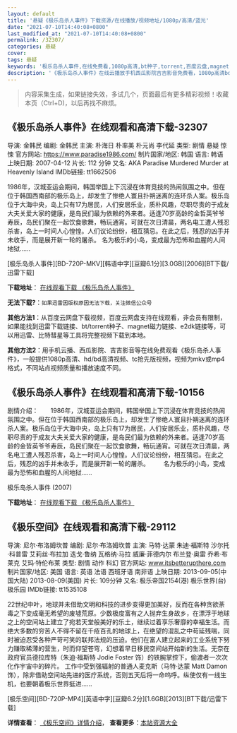 ```yaml
---
layout: default
title: '悬疑《极乐岛杀人事件》下载资源/在线播放/视频地址/1080p/高清/蓝光'
date: "2021-07-10T14:40:08+0800"
last_modified_at: "2021-07-10T14:40:08+0800"
permalink: /32307/
categories: 悬疑
cover:
tags: 悬疑
keywords: '极乐岛杀人事件,在线免费看,1080p高清,bt种子,torrent,百度云盘,magnet,磁力链,迅雷下载资源'
description: '《极乐岛杀人事件》在线云播放手机西瓜影院吉吉影音免费看，1080p高清bd/hd未删减完整版和tc抢先枪版，mkv/mp4格式，附带bt/torrent种子、magnet/磁力链、百度云盘、网盘资源迅雷下载链接'
---
```


>内容采集生成，如果链接失效，多试几个，页面最后有更多精彩视频！收藏本页（Ctrl+D)，以后再找不麻烦。


## 《极乐岛杀人事件》在线观看和高清下载-32307

导演: 金韩民 编剧: 金韩民 主演: 朴海日 朴率美 朴元尚 李代延 类型: 剧情 悬疑 惊悚 官方网站: https://www.paradise1986.com/ 制片国家/地区: 韩国 语言: 韩语 上映日期: 2007-04-12 片长: 112 分钟 又名: AKA Paradise Murdered Murder at Heavenly Island IMDb链接: tt1662506

1986年，汉城亚运会期间，韩国举国上下沉浸在体育竞技的热闹氛围之中。但在位于韩国西南部的极乐岛上，却发生了惨绝人寰且扑朔迷离的连环杀人案。极乐岛位于大海中央，岛上只有17为居民，人们安居乐业，质朴风趣，尽职尽责的于成友大夫关爱大家的健康，是岛民们最为依赖的外来者。适逢70岁高龄的金哲英爷爷寿辰，岛民们聚在一起饮食歌舞，畅玩通宵。可就在次日清晨，两名电工遭人残忍杀害，岛上一时间人心惶惶。人们议论纷纷，相互猜忌。在此之后，残忍的凶手并未收手，而是展开新一轮的屠杀。 名为极乐的小岛，变成最为恐怖和血腥的人间地狱……


[极乐岛杀人事件][BD-720P-MKV][韩语中字][豆瓣6.1分][3.0GB][2006][BT下载/迅雷下载]

**下载地址**： [在线观看下载 《极乐岛杀人事件》](https://www.btdx8.com/torrent/aka_paradise_murdered_2007.html) 


**无法下载?**：`如果迅雷因版权原因无法下载，关注微信公众号 `

**其他方法1**：从百度云网盘下载视频，百度云网盘支持在线观看，非会员有限制，如果能找到迅雷下载链接、bt/torrent种子、magnet磁力链接、e2dk链接等，可以用迅雷、比特彗星等工具将完整视频下载到本地。

**其他方法2**：用手机云播、西瓜影院、吉吉影音等在线免费观看《极乐岛杀人事件》，一般提供1080p高清、hd/bd高清视频、tc抢先版视频，视频为mkv或mp4格式，不同站点视频质量和播放速度不同。


## 《极乐岛杀人事件》在线观看和高清下载-10156

剧情介绍：　　1986年，汉城亚运会期间，韩国举国上下沉浸在体育竞技的热闹氛围之中。但在位于韩国西南部的极乐岛上，却发生了惨绝人寰且扑朔迷离的连环杀人案。极乐岛位于大海中央，岛上只有17为居民，人们安居乐业，质朴风趣，尽职尽责的于成友大夫关爱大家的健康，是岛民们最为依赖的外来者。适逢70岁高龄的金哲英爷爷寿辰，岛民们聚在一起饮食歌舞，畅玩通宵。可就在次日清晨，两名电工遭人残忍杀害，岛上一时间人心惶惶。人们议论纷纷，相互猜忌。在此之后，残忍的凶手并未收手，而是展开新一轮的屠杀。 　　名为极乐的小岛，变成最为恐怖和血腥的人间地狱……


极乐岛杀人事件 (2007)

**下载地址**： [在线观看下载 《极乐岛杀人事件》](https://www.btbtdy.me/btdy/dy8562.html) 


## 《极乐空间》在线观看和高清下载-29112

导演: 尼尔·布洛姆坎普 编剧: 尼尔·布洛姆坎普 主演: 马特·达蒙 朱迪·福斯特 沙尔托·科普雷 艾莉丝·布拉加 迭戈·鲁纳 瓦格纳·马拉 威廉·菲德内尔 布兰登·奥雷 乔希·布莱克 艾玛·特伦布莱 类型: 剧情 动作 科幻 官方网站: www.itsbetterupthere.com 制片国家/地区: 美国 语言: 英语 法语 西班牙语 南非语 上映日期: 2013-09-05(中国大陆) 2013-08-09(美国) 片长: 109分钟 又名: 极乐帝国2154(港) 极乐世界(台) 极乐园 IMDb链接: tt1535108

22世纪中叶，地球并未借助文明和科技的进步变得更加美好，反而在各种贪欲荼毒之下变成毫无希望的废墟荒原。少数极度富有之人抛弃生身故乡，在漂浮于地球之上的空间站上建立了宛若天堂般美好的乐土，继续过着享乐奢靡的幸福生活。而绝大多数的穷苦人不得不留在千疮百孔的地球上，在绝望的混乱之中苟延残喘，同时被迫忍受各种严苛可笑的联邦法规的压迫。他们在富人建立起来的工业系统下努力赚取稀薄的营生，时而仰望苍穹，幻想着早日移民空间站开始新的生活。无奈在政府官员德拉库特（朱迪·福斯特 Jodie Foster 饰）的铁腕掌控下，偷渡者一次次化作宇宙中的碎片。 工作中受到强辐射的普通人麦克斯（马特·达蒙 Matt Damon 饰），除非借助空间站先进的医疗系统，否则五天后将一命呜呼。纵使仅有一线生机，也要朝着极乐世界挺进……


[极乐空间][BD-720P-MP4][英语中字][豆瓣6.2分][1.6GB][2013][BT下载/迅雷下载]

**详情查看**： [《极乐空间》详情介绍](/movie/29112/)， **查看更多**：[本站资源大全](/movie/t/all/)


